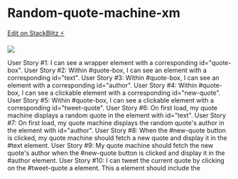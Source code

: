 # Random-quote-machine-xm

[Edit on StackBlitz ⚡️](https://stackblitz.com/edit/random-quote-machine-xm)

![](preview.gif)



User Story #1: I can see a wrapper element with a corresponding id="quote-box".
User Story #2: Within #quote-box, I can see an element with a corresponding id="text".
User Story #3: Within #quote-box, I can see an element with a corresponding id="author".
User Story #4: Within #quote-box, I can see a clickable element with a corresponding id="new-quote".
User Story #5: Within #quote-box, I can see a clickable element with a corresponding id="tweet-quote".
User Story #6: On first load, my quote machine displays a random quote in the element with id="text".
User Story #7: On first load, my quote machine displays the random quote's author in the element with id="author".
User Story #8: When the #new-quote button is clicked, my quote machine should fetch a new quote and display it in the #text element.
User Story #9: My quote machine should fetch the new quote's author when the #new-quote button is clicked and display it in the #author element.
User Story #10: I can tweet the current quote by clicking on the #tweet-quote a element. This a element should include the 
